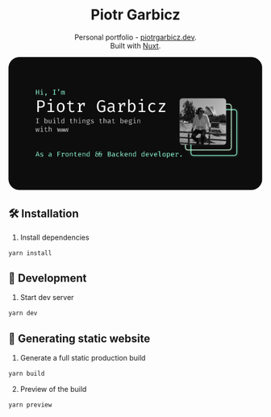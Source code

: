 
<h1 align="center">
  Piotr Garbicz
</h1>
<p align="center">
  Personal portfolio - <a href="https://piotrgarbicz.dev" target="_blank">piotrgarbicz.dev</a>.<br>Built with <a href="https://nuxt.com/" target="_blank">Nuxt</a>.
</p>

![display-image](./display-image.png)

## 🛠 Installation

1. Install dependencies

  ```sh
  yarn install
  ```

## 🚀 Development

1. Start dev server

  ```sh
  yarn dev
  ```

## 🚀 Generating static website

1. Generate a full static production build

  ```sh
  yarn build
  ```

2. Preview of the build

  ```sh
  yarn preview
  ```
